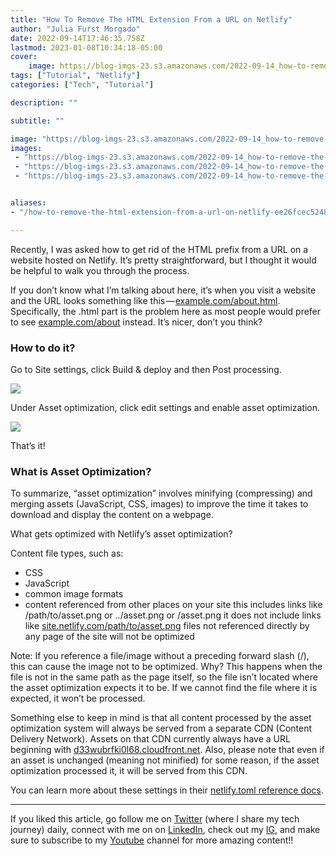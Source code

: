 ```yaml
---
title: "How To Remove The HTML Extension From a URL on Netlify"
author: "Julia Furst Morgado"
date: 2022-09-14T17:46:35.758Z
lastmod: 2023-01-08T10:34:18-05:00
cover:
    image: https://blog-imgs-23.s3.amazonaws.com/2022-09-14_how-to-remove-the-html-extension-from-a-url-on-netlify_0.png
tags: ["Tutorial", "Netlify"]
categories: ["Tech", "Tutorial"]

description: ""

subtitle: ""

image: "https://blog-imgs-23.s3.amazonaws.com/2022-09-14_how-to-remove-the-html-extension-from-a-url-on-netlify_0.png" 
images:
 - "https://blog-imgs-23.s3.amazonaws.com/2022-09-14_how-to-remove-the-html-extension-from-a-url-on-netlify_0.png"
 - "https://blog-imgs-23.s3.amazonaws.com/2022-09-14_how-to-remove-the-html-extension-from-a-url-on-netlify_1.jpg"
 - "https://blog-imgs-23.s3.amazonaws.com/2022-09-14_how-to-remove-the-html-extension-from-a-url-on-netlify_2.jpg"


aliases:
- "/how-to-remove-the-html-extension-from-a-url-on-netlify-ee26fcec5248"

---
```


Recently, I was asked how to get rid of the HTML prefix from a URL on a website hosted on Netlify. It’s pretty straightforward, but I thought it would be helpful to walk you through the process.

If you don’t know what I’m talking about here, it’s when you visit a website and the URL looks something like this — [example.com/about.html](https://example.com/about.html). Specifically, the .html part is the problem here as most people would prefer to see [example.com/about](https://example.com/about) instead. It’s nicer, don’t you think?

### How to do it?

Go to Site settings, click Build & deploy and then Post processing.

![](https://blog-imgs-23.s3.amazonaws.com/2022-09-14_how-to-remove-the-html-extension-from-a-url-on-netlify_1.jpg#layoutTextWidth)

Under Asset optimization, click edit settings and enable asset optimization.

![](https://blog-imgs-23.s3.amazonaws.com/2022-09-14_how-to-remove-the-html-extension-from-a-url-on-netlify_2.jpg#layoutTextWidth)

That’s it!

### What is Asset Optimization?

To summarize, “asset optimization” involves minifying (compressing) and merging assets (JavaScript, CSS, images) to improve the time it takes to download and display the content on a webpage.

What gets optimized with Netlify’s asset optimization?

Content file types, such as:

- CSS
- JavaScript
- common image formats
- content referenced from other places on your site this includes links like /path/to/asset.png or ../asset.png or /asset.png it does not include links like [site.netlify.com/path/to/asset.png](https://site.netlify.com/path/to/asset.png) files not referenced directly by any page of the site will not be optimized

Note: If you reference a file/image without a preceding forward slash (/), this can cause the image not to be optimized. Why? This happens when the file is not in the same path as the page itself, so the file isn’t located where the asset optimization expects it to be. If we cannot find the file where it is expected, it won’t be processed.

Something else to keep in mind is that all content processed by the asset optimization system will always be served from a separate CDN (Content Delivery Network). Assets on that CDN currently always have a URL beginning with [d33wubrfki0l68.cloudfront.net](https://d33wubrfki0l68.cloudfront.net/). Also, please note that even if an asset is unchanged (meaning not minified) for some reason, if the asset optimization processed it, it will be served from this CDN.

You can learn more about these settings in their [netlify.toml reference docs](https://docs.netlify.com/configure-builds/file-based-configuration/#post-processing).

* * *
If you liked this article, go follow me on [Twitter](https://twitter.com/juliafmorgado) (where I share my tech journey) daily, connect with me on on [LinkedIn](https://www.linkedin.com/in/juliafmorgado/), check out my [IG](https://www.instagram.com/juliafmorgado/), and make sure to subscribe to my [Youtube](https://www.youtube.com/c/JuliaFMorgado) channel for more amazing content!!
